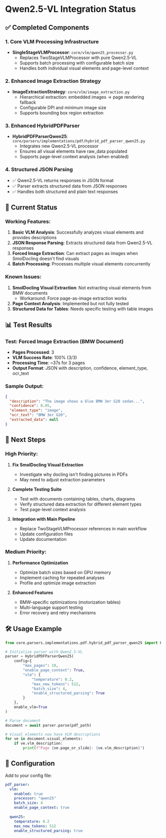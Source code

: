 # Qwen2.5-VL Integration Status

## ✅ Completed Components

### 1. Core VLM Processing Infrastructure
- **SingleStageVLMProcessor**: `core/vlm/qwen25_processor.py`
  - Replaces TwoStageVLMProcessor with pure Qwen2.5-VL
  - Supports batch processing with configurable batch size
  - Handles both individual visual elements and page-level context

### 2. Enhanced Image Extraction Strategy
- **ImageExtractionStrategy**: `core/vlm/image_extraction.py`
  - Hierarchical extraction: embedded images → page rendering fallback
  - Configurable DPI and minimum image size
  - Supports bounding box region extraction

### 3. Enhanced HybridPDFParser
- **HybridPDFParserQwen25**: `core/parsers/implementations/pdf/hybrid_pdf_parser_qwen25.py`
  - Integrates new Qwen2.5-VL processor
  - Ensures all visual elements have raw_data populated
  - Supports page-level context analysis (when enabled)

### 4. Structured JSON Parsing
- ✅ Qwen2.5-VL returns responses in JSON format
- ✅ Parser extracts structured data from JSON responses
- ✅ Handles both structured and plain text responses

## 🔄 Current Status

### Working Features:
1. **Basic VLM Analysis**: Successfully analyzes visual elements and provides descriptions
2. **JSON Response Parsing**: Extracts structured data from Qwen2.5-VL responses
3. **Forced Image Extraction**: Can extract pages as images when SmolDocling doesn't find visuals
4. **Batch Processing**: Processes multiple visual elements concurrently

### Known Issues:
1. **SmolDocling Visual Extraction**: Not extracting visual elements from BMW documents
   - Workaround: Force page-as-image extraction works
2. **Page Context Analysis**: Implemented but not fully tested
3. **Structured Data for Tables**: Needs specific testing with table images

## 📊 Test Results

### Test: Forced Image Extraction (BMW Document)
- **Pages Processed**: 3
- **VLM Success Rate**: 100% (3/3)
- **Processing Time**: ~37s for 3 pages
- **Output Format**: JSON with description, confidence, element_type, ocr_text

### Sample Output:
```json
{
  "description": "The image shows a blue BMW 3er G20 sedan...",
  "confidence": 0.95,
  "element_type": "image",
  "ocr_text": "BMW 3er G20",
  "extracted_data": null
}
```

## 🚀 Next Steps

### High Priority:
1. **Fix SmolDocling Visual Extraction**
   - Investigate why docling isn't finding pictures in PDFs
   - May need to adjust extraction parameters

2. **Complete Testing Suite**
   - Test with documents containing tables, charts, diagrams
   - Verify structured data extraction for different element types
   - Test page-level context analysis

3. **Integration with Main Pipeline**
   - Replace TwoStageVLMProcessor references in main workflow
   - Update configuration files
   - Update documentation

### Medium Priority:
1. **Performance Optimization**
   - Optimize batch sizes based on GPU memory
   - Implement caching for repeated analyses
   - Profile and optimize image extraction

2. **Enhanced Features**
   - BMW-specific optimizations (motorization tables)
   - Multi-language support testing
   - Error recovery and retry mechanisms

## 🛠️ Usage Example

```python
from core.parsers.implementations.pdf.hybrid_pdf_parser_qwen25 import HybridPDFParserQwen25

# Initialize parser with Qwen2.5-VL
parser = HybridPDFParserQwen25(
    config={
        "max_pages": 10,
        "enable_page_context": True,
        "vlm": {
            "temperature": 0.2,
            "max_new_tokens": 512,
            "batch_size": 4,
            "enable_structured_parsing": True
        }
    },
    enable_vlm=True
)

# Parse document
document = await parser.parse(pdf_path)

# Visual elements now have VLM descriptions
for ve in document.visual_elements:
    if ve.vlm_description:
        print(f"Page {ve.page_or_slide}: {ve.vlm_description}")
```

## 📝 Configuration

Add to your config file:
```yaml
pdf_parser:
  vlm:
    enabled: true
    processor: "qwen25"
    batch_size: 4
    enable_page_context: true
    
  qwen25:
    temperature: 0.2
    max_new_tokens: 512
    enable_structured_parsing: true
```